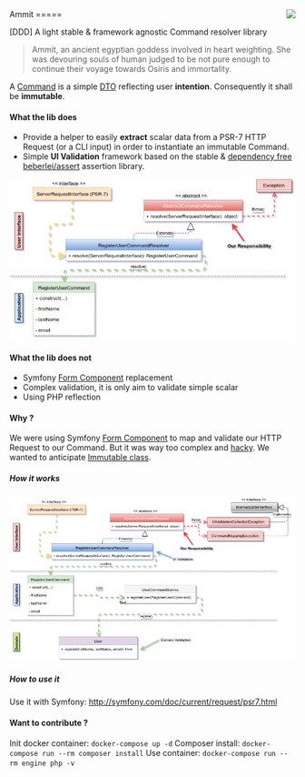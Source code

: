 <img src ="https://cloud.githubusercontent.com/assets/2279794/21160379/ef90f812-c184-11e6-99da-add0658f2baf.png" align="right"/>
Ammit
=====

[DDD] A light stable & framework agnostic Command resolver library

> Ammit, an ancient egyptian goddess involved in heart weighting. She was devouring souls of human judged to be not pure enough to continue their voyage towards Osiris and immortality.


A [Command](http://verraes.net/2013/04/decoupling-symfony2-forms-from-entities/) is a simple [DTO](http://martinfowler.com/eaaCatalog/dataTransferObject.html) reflecting user **intention**. Consequently it shall be **immutable**.

#### What the lib does

- Provide a helper to easily **extract** scalar data from a PSR-7 HTTP Request (or a CLI input) in order to instantiate an immutable Command.
- Simple **UI Validation** framework based on the stable & [dependency free](https://en.wikipedia.org/wiki/Dependency_hell) [beberlei/assert](https://github.com/beberlei/assert) assertion library.

![Simple Spec](/docs/specification-simple.png)

#### What the lib does not

- Symfony [Form Component](https://symfony.com/doc/current/components/form.html) replacement
- Complex validation, it is only aim to validate simple scalar
- Using PHP reflection

#### Why ?

We were using Symfony [Form Component](https://symfony.com/doc/current/components/form.html) to map and validate our HTTP Request to our Command.
But it was way too complex and [hacky](https://github.com/webdevilopers/php-ddd/issues/5).
We wanted to anticipate [Immutable class](https://wiki.php.net/rfc/immutability).

##### How it works

![Complete Spec](/docs/specification-complete.png)

##### How to use it 

Use it with Symfony: http://symfony.com/doc/current/request/psr7.html


#### Want to contribute ?

Init docker container: `docker-compose up -d`
Composer install: `docker-compose run --rm composer install`
Use container: `docker-compose run --rm engine php -v`
